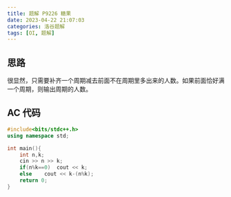 ```yaml
---
title: 题解 P9226 糖果
date: 2023-04-22 21:07:03
categories: 洛谷题解
tags: [OI, 题解]
---
```

## 思路

很显然，只需要补齐一个周期减去前面不在周期里多出来的人数。如果前面恰好满一个周期，则输出周期的人数。

## AC 代码

```cpp
#include<bits/stdc++.h>
using namespace std;

int main(){
    int n,k;
    cin >> n >> k;
    if(n%k==0)  cout << k;
    else    cout << k-(n%k);
    return 0;
}
```
